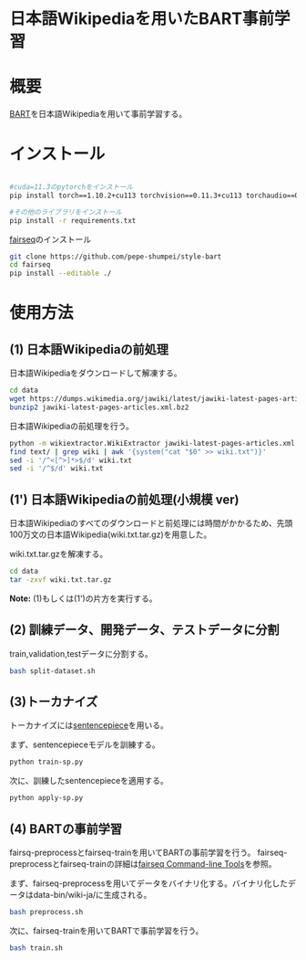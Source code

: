 # 日本語Wikipediaを用いたBART事前学習

# 概要
 
[BART](https://aclanthology.org/2020.acl-main.703/)を日本語Wikipediaを用いて事前学習する。
 
# インストール
 
```bash

#cuda=11.3のpytorchをインストール
pip install torch==1.10.2+cu113 torchvision==0.11.3+cu113 torchaudio==0.10.2+cu113 -f https://download.pytorch.org/whl/cu113/torch_stable.html

#その他のライブラリをインストール
pip install -r requirements.txt
```
[fairseq](https://github.com/pytorch/fairseq)のインストール

```bash
git clone https://github.com/pepe-shumpei/style-bart
cd fairseq
pip install --editable ./
```
 
# 使用方法

## (1) 日本語Wikipediaの前処理
日本語Wikipediaをダウンロードして解凍する。
```bash
cd data
wget https://dumps.wikimedia.org/jawiki/latest/jawiki-latest-pages-articles.xml.bz2
bunzip2 jawiki-latest-pages-articles.xml.bz2
```

日本語Wikipediaの前処理を行う。
```bash
python -m wikiextractor.WikiExtractor jawiki-latest-pages-articles.xml
find text/ | grep wiki | awk '{system("cat "$0" >> wiki.txt")}'
sed -i '/^<[^>]*>$/d' wiki.txt
sed -i '/^$/d' wiki.txt
```

## (1') 日本語Wikipediaの前処理(小規模 ver)
日本語Wikipediaのすべてのダウンロードと前処理には時間がかかるため、先頭100万文の日本語Wikipedia(wiki.txt.tar.gz)を用意した。

wiki.txt.tar.gzを解凍する。
```bash
cd data
tar -zxvf wiki.txt.tar.gz
```

**Note:** (1)もしくは(1')の片方を実行する。

## (2) 訓練データ、開発データ、テストデータに分割
train,validation,testデータに分割する。
```bash
bash split-dataset.sh
```

## (3)トーカナイズ
トーカナイズには[sentencepiece](https://github.com/google/sentencepiece)を用いる。

まず、sentencepieceモデルを訓練する。
```bash
python train-sp.py
```
次に、訓練したsentencepieceを適用する。
```bash
python apply-sp.py
```

## (4) BARTの事前学習
fairsq-preprocessとfairseq-trainを用いてBARTの事前学習を行う。
fairseq-preprocessとfairseq-trainの詳細は[fairseq Command-line Tools](https://fairseq.readthedocs.io/en/latest/command_line_tools.html)を参照。

まず、fairseq-preprocessを用いてデータをバイナリ化する。バイナリ化したデータはdata-bin/wiki-ja/に生成される。
```bash
bash preprocess.sh
```

次に、fairseq-trainを用いてBARTで事前学習を行う。
```bash
bash train.sh
```
